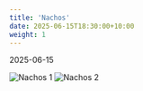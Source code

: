 ```yaml
---
title: 'Nachos'
date: 2025-06-15T18:30:00+10:00
weight: 1
---
```


2025-06-15


![Nachos 1](/images/nachos1.jpg)
![Nachos 2](/images/nachos2.jpg) 
